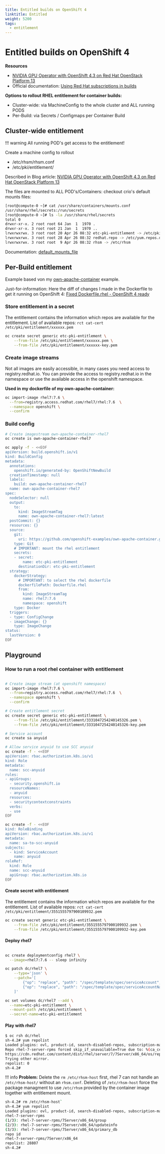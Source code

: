```yaml
---
title: Entitled builds on OpenShift 4
linktitle: Entitled
weight: 5200
tags:
  - entitlement
---
```

# Entitled builds on OpenShift 4

**Resources**

 * [NVIDIA GPU Operator with OpenShift 4.3 on Red Hat OpenStack Platform 13
](https://egallen.com/gpu-operator-openshift-43-openstack-13/)
 * Official documentation: [Using Red Hat subscriptions in builds](https://docs.openshift.com/container-platform/4.4/builds/running-entitled-builds.html)

<!-- RedHat Internal: https://docs.google.com/document/d/1udIkiF_-R6LUEzIFCnoafu4dFpQnz04zFePFBu7RwTM/edit# -->
<!-- RedHat Internal: https://docs.google.com/document/d/1TlE4jGgYkID4wENAZ4LyZ3cKT8bGw2RWrpgbD6eEItI/edit# -->
<!-- https://issues.redhat.com/browse/DEVEXP-470 -->


**Options to rollout RHEL entitlement for container builds:**

 * Cluster-wide: via MachineConfig to the whole cluster and ALL running PODS
 * Per-Build: via Secrets / Configmaps per Container Build

## Cluster-wide entitlement

!!! warning
    All running POD's get access to the entitlement!

Create a machine config to rollout

 * /etc/rhsm/rhsm.conf
 * /etc/pki/entitlement/

Described in Blog article: [NVIDIA GPU Operator with OpenShift 4.3 on Red Hat OpenStack Platform 13
](https://egallen.com/gpu-operator-openshift-43-openstack-13/)

The files are mounted to ALL POD's/Containers: checkout crio's default mounts files:

```bash
[root@compute-0 ~]# cat /usr/share/containers/mounts.conf
/usr/share/rhel/secrets:/run/secrets
[root@compute-0 ~]# ls -la /usr/share/rhel/secrets
total 0
drwxr-xr-x. 2 root root 64 Jan  1  1970 .
drwxr-xr-x. 3 root root 21 Jan  1  1970 ..
lrwxrwxrwx. 3 root root 20 Apr 26 08:32 etc-pki-entitlement -> /etc/pki/entitlement
lrwxrwxrwx. 3 root root 28 Apr 26 08:32 redhat.repo -> /etc/yum.repos.d/redhat.repo
lrwxrwxrwx. 3 root root  9 Apr 26 08:32 rhsm -> /etc/rhsm
```
Documentation: [default_mounts_file](https://github.com/cri-o/cri-o/blob/master/docs/crio.conf.5.md#crioruntime-table)


## Per-Build entitlement

Example based von my [own-apache-container](https://github.com/openshift-examples/own-apache-container) example.

Just-for-information: Here the diff of changes I made in the Dockerfile to get it running on OpenShift 4: [Fixed Dockerfile.rhel - OpenShift 4 ready](https://github.com/openshift-examples/own-apache-container/commit/bfca5e6d4b2700f30ca91e1af53bbd76902c3334#diff-71a884046d6eedf388a5dc754169bb9c)

### Store entitlement in a secret

The entitlement contains the information which repos are available for the entitlement. List of available repos:
`rct cat-cert /etc/pki/entitlement/xxxxxx.pem`

```bash
oc create secret generic etc-pki-entitlement \
    --from-file /etc/pki/entitlement/xxxxxx.pem \
    --from-file /etc/pki/entitlement/xxxxxx-key.pem
```

### Create image streams

Not all images are easily accessible, in many cases you need access to registry.redhat.io.
You can provide the access to registry.redhat.io in the namespace or use the available access in the openshift namespace.

**Used in my dockerfile of my own-apache-container:**
```bash
oc import-image rhel7:7.6 \
  --from=registry.access.redhat.com/rhel7/rhel:7.6  \
  --namespace openshift \
  --confirm
```

### Build config

```bash hl_lines="26 27 28 29 30 33 34"
# Create imagestream own-apache-container-rhel7
oc create is own-apache-container-rhel7

oc apply -f - <<EOF
apiVersion: build.openshift.io/v1
kind: BuildConfig
metadata:
  annotations:
    openshift.io/generated-by: OpenShiftNewBuild
  creationTimestamp: null
  labels:
    build: own-apache-container-rhel7
  name: own-apache-container-rhel7
spec:
  nodeSelector: null
  output:
    to:
      kind: ImageStreamTag
      name: own-apache-container-rhel7:latest
  postCommit: {}
  resources: {}
  source:
    git:
      uri: https://github.com/openshift-examples/own-apache-container.git
    type: Git
    # IMPORTANT: mount the rhel entitlement
    secrets:
    - secret:
        name: etc-pki-entitlement
      destinationDir: etc-pki-entitlement
  strategy:
    dockerStrategy:
      # IMPORTANT: to select the rhel dockerfile
      dockerfilePath: Dockerfile.rhel
      from:
        kind: ImageStreamTag
        name: rhel7:7.6
        namespace: openshift
    type: Docker
  triggers:
  - type: ConfigChange
  - imageChange: {}
    type: ImageChange
status:
  lastVersion: 0
EOF

```

## Playground

### How to run a root rhel container with entitlement

```bash

# Create image stream (at openshift namespace)
oc import-image rhel7:7.6 \
  --from=registry.access.redhat.com/rhel7/rhel:7.6  \
  --namespace openshift \
  --confirm

# Create entitlement secret
oc create secret generic etc-pki-entitlement \
    --from-file /etc/pki/entitlement/3331047254240145326.pem \
    --from-file /etc/pki/entitlement/3331047254240145326-key.pem

# Service account
oc create sa anyuid

# Allow service anyuid to use SCC anyuid
oc create -f - <<EOF
apiVersion: rbac.authorization.k8s.io/v1
kind: Role
metadata:
  name: scc-anyuid
rules:
- apiGroups:
  - security.openshift.io
  resourceNames:
  - anyuid
  resources:
  - securitycontextconstraints
  verbs:
  - use
EOF

oc create -f - <<EOF
kind: RoleBinding
apiVersion: rbac.authorization.k8s.io/v1
metadata:
  name: sa-to-scc-anyuid
subjects:
  - kind: ServiceAccount
    name: anyuid
roleRef:
  kind: Role
  name: scc-anyuid
  apiGroup: rbac.authorization.k8s.io
EOF

```
#### Create secret with entitlement

The entitlement contains the information which repos are available for the entitlement. List of available repos:
`rct cat-cert /etc/pki/entitlement/3551555797900109932.pem`

```bash
oc create secret generic etc-pki-entitlement \
    --from-file /etc/pki/entitlement/3551555797900109932.pem \
    --from-file /etc/pki/entitlement/3551555797900109932-key.pem
```

#### Deploy rhel7

```bash

oc create deploymentconfig rhel7 \
  --image=rhel7:7.6 -- sleep infinity

oc patch dc/rhel7 \
    --type='json' \
    --patch='[
        {"op": "replace", "path": "/spec/template/spec/serviceAccount", "value": "anyuid"},
        {"op": "replace", "path": "/spec/template/spec/serviceAccountName", "value": "anyuid"}
    ]'

oc set volumes dc/rhel7 --add \
  --name=etc-pki-entitlement \
  --mount-path /etc/pki/entitlement \
  --secret-name=etc-pki-entitlement
```

#### Play with rhel7

```bash
$ oc rsh dc/rhel
sh-4.2# yum repolist
Loaded plugins: ovl, product-id, search-disabled-repos, subscription-manager
Repo rhel-7-server-rpms forced skip_if_unavailable=True due to: %(ca_cert_dir)sredhat-uep.pem
https://cdn.redhat.com/content/dist/rhel/server/7/7Server/x86_64/os/repodata/repomd.xml: [Errno 14] curl#77 - "Problem with the SSL CA cert (path? access rights?)"
Trying other mirror.
repolist: 0
sh-4.2#
```

!!! info
    **Problem:**
    Delete the `rm /etc/rhsm-host` first, rhel 7 can not handle an `/etc/rhsm-host/` without an `rhsm.conf`.
    Deleting of `/etc/rhsm-host` force the package managment to use `/etc/rhsm` provided by the container image together with entitlement mount.

```bash
sh-4.2# rm /etc/rhsm-host`
sh-4.2# yum repolist
Loaded plugins: ovl, product-id, search-disabled-repos, subscription-manager
rhel-7-server-rpms
(1/3): rhel-7-server-rpms/7Server/x86_64/group
(2/3): rhel-7-server-rpms/7Server/x86_64/updateinfo
(3/3): rhel-7-server-rpms/7Server/x86_64/primary_db
repo id                                                                                                           repo name                                                                                                                 status
rhel-7-server-rpms/7Server/x86_64                                                                                 Red Hat Enterprise Linux 7 Server (RPMs)                                                                                  28807
repolist: 28807
sh-4.2#
```
